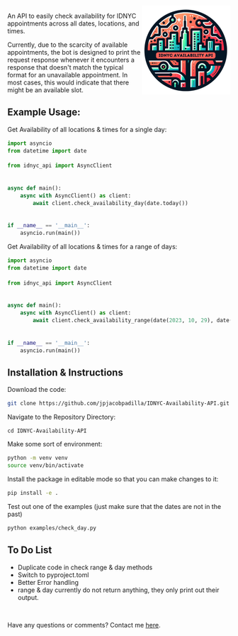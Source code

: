<img align="right" width="200" height="200" src="idnyc-logo.png">

An API to easily check availability for IDNYC appointments across all dates, locations, and times.

Currently, due to the scarcity of available appointments, the bot is designed to print the request response whenever it encounters a response that doesn't match the typical format for an unavailable appointment. In most cases, this would indicate that there might be an available slot.

## Example Usage:

Get Availability of all locations & times for a single day:
```python
import asyncio
from datetime import date

from idnyc_api import AsyncClient


async def main():
    async with AsyncClient() as client:
        await client.check_availability_day(date.today())


if __name__ == '__main__':
    asyncio.run(main())
```

Get Availability of all locations & times for a range of days:
```python
import asyncio
from datetime import date

from idnyc_api import AsyncClient


async def main():
    async with AsyncClient() as client:
        await client.check_availability_range(date(2023, 10, 29), date(2023, 11, 1))


if __name__ == '__main__':
    asyncio.run(main())
```

## Installation & Instructions

Download the code:
```bash
git clone https://github.com/jpjacobpadilla/IDNYC-Availability-API.git
```

Navigate to the Repository Directory:
```
cd IDNYC-Availability-API
```

Make some sort of environment:
```bash
python -m venv venv
source venv/bin/activate
```

Install the package in editable mode so that you can make changes to it:
```bash
pip install -e .
```

Test out one of the examples (just make sure that the dates are not in the past)
```bash
python examples/check_day.py 
```

## To Do List
- Duplicate code in check range & day methods
- Switch to pyproject.toml
- Better Error handling
- range & day currently do not return anything, they only print out their output.


<br>

Have any questions or comments? Contact me [here](https://jacobpadilla.com/contact).